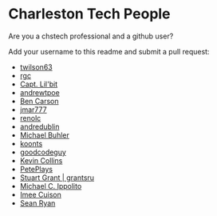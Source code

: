# Charleston Tech People

Are you a chstech professional and a github user?

Add your username to this readme and submit a pull request:

- [twilson63](https://github.com/twilson63)
- [rgc](https://github.com/rgc)
- [Capt. Lil'bit](https://github.com/shrimpnbits)
- [andrewtpoe](https://github.com/andrewtpoe)
- [Ben Carson](https://github.com/catsandcode)
- [jmar777](https://github.com/jmar777)
- [renolc](https://github.com/renolc)
- [andredublin](https://github.com/andredublin)
- [Michael Buhler](https://github.com/MichaelBuhler)
- [koonts](https://github.com/koonts)
- [goodcodeguy](https://github.com/goodcodeguy)
- [Kevin Collins](https://github.com/kevincol54)
- [PetePlays](https://github.com/peteplays)
- [Stuart Grant | grantsru](https://github.com/grantsru)
- [Michael C. Ippolito](https://github.com/michaelcippolito)
- [Imee Cuison](https://github.com/imee12)
- [Sean Ryan](https://github.com/designingsean)
